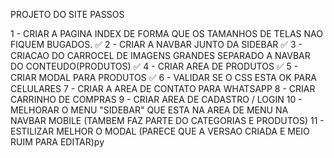 PROJETO DO SITE PASSOS

 1 - CRIAR A PAGINA INDEX DE FORMA QUE OS TAMANHOS DE TELAS NAO FIQUEM BUGADOS. ✅
 2 - CRIAR A NAVBAR JUNTO DA SIDEBAR ✅
 3 - CRIACAO DO CARROCEL DE IMAGENS GRANDES SEPARADO A NAVBAR DO CONTEUDO(PRODUTOS) ✅
 4 - CRIAR AREA DE PRODUTOS ✅
 5 - CRIAR MODAL PARA PRODUTOS ✅
 6 - VALIDAR SE O CSS ESTA OK PARA CELULARES 
 7 - CRIAR A AREA DE CONTATO PARA WHATSAPP
 8 - CRIAR CARRINHO DE COMPRAS
 9 - CRIAR AREA DE CADASTRO / LOGIN
 10 - MELHORAR O MENU "SIDEBAR" QUE ESTA NA AREA DE MENU NA NAVBAR MOBILE (TAMBEM FAZ PARTE DO CATEGORIAS E PRODUTOS)
 11 - ESTILIZAR MELHOR O MODAL (PARECE QUE A VERSAO CRIADA E MEIO RUIM PARA EDITAR)py



  <div class="produto"
           data-categoria="Todos,Copos,Gravados a laser,Chaveiros,Caixas"
           data-imgs="img\kits\kit-copo\preto-bloquinho\copo-bloquinho-preto-1.png, img\kits\kit-copo\preto-bloquinho\copo-bloquinho-preto-2.png, img\kits\kit-copo\preto-bloquinho\copo-bloquinho-preto-3.png"
           data-nome="Kit copo 01"
           data-preco="R$239,00"
           data-descricao="
            <br><b>ITENS:</b>
            - Caixa cartonada 20x20cm
            - ⁠Chaveiro com foto/frase 
            - ⁠Caneta de metal 
            - ⁠Bloquinho 14x9cm com linhas
            - ⁠Copo térmico 350 ml
            (Consultar cores disponíveis dos itens).
            <br><b>PERSONALIZAÇÃO:</b>
            Gravação a laser em caixa, copo e caneta. Pode ser colocado nome/ iniciais ou logomarca) com gravação apenas de 1 lado e no máximo 2 nomes. 
            Processo de Termocolante em chaveiro e  bloquinho. <br><b>PERSONALIZAÇÃO NÃO SOLTA.</b> 

            <br>Caso o cliente não tenha uma fonte específica, fazemos com nossas fontes padrão. Não enviamos fontes pra escolha.">
            <img src="img\kits\kit-copo\preto-bloquinho\copo-bloquinho-preto-1.png" alt="Kit copo preto 01">
        <h3>KIT COPO 01</h3>
        <p>R$239,00</p>
        <a target="_blank" class="whatsapp-btn" href="https://wa.me/5545999432624?text=Olá!%20Gostaria%20de%20saber%20mais%20sobre%20o%20KIT%20COPO%2001">Chamar no Whatsapp</a>
      </div>
      <div class="produto"
          data-categoria="Todos, Necessaries, Gravados a laser, Chaveiros, Caixas, Canetas"            
          data-imgs="img\kits\kit-necessarie\marrom-necessarie-bloco\bloquinho-necessarie.jpg"
          data-nome="Kit necessarie 01"
          data-preco="R$195,00"
          data-descricao="
            <br><b>ITENS:</b>
            - Caixa de mdf 20x20cm
            - ⁠Chaveiro 
            - ⁠Caneta de metal 
            - ⁠Bloquinho 14x9cm com linhas
            - ⁠Necessarie 15x10cm 
            (Consultar cores disponíveis dos itens).<br>
            <b>PERSONALIZAÇÃO:</b>
            Gravação a laser em caixa e caneta. Pode ser colocado nome/ iniciais ou logomarca) com gravação apenas de 1 lado e no máximo 2 nomes. 
            Processo de Termocolante em chaveiro, Necessarie e bloquinho. <br><b>PERSONALIZAÇÃO NÃO SOLTA.</b><br> 
            Caso o cliente não tenha uma fonte específica, fazemos com nossas fontes padrão. Não enviamos fontes pra escolha.">
        <img src="img\kits\kit-necessarie\marrom-necessarie-bloco\bloquinho-necessarie.jpg" alt="Kit necessarie 01">
        <h3>KIT NECESSARIE 01</h3>
        <p>R$195,00</p>
        <a target="_blank" class="whatsapp-btn" href="https://wa.me/5545999432624?text=Olá!%20Gostaria%20de%20saber%20mais%20sobre%20o%20KIT%20NECESSARIE%2001">Chamar no Whatsapp</a>
      </div>
      <div class="produto"
          data-categoria="Todos, Copos, Gravados a laser, Chaveiros, Caixas, Canetas/box"
          data-imgs="img\kits\kit-copo\preto-chaveiro\copo-termico.jpg"
          data-nome="Kit copo 02"
          data-preco="R$195,00"
          data-descricao="
            <br><b>ITENS:</b>
            - Caixa de mdf 15x15cm
            - ⁠Chaveiro 
            - ⁠Caneta de metal 
            - ⁠Copo térmico 350 ml
            <br><b>PERSONALIZAÇÃO:</b> 
            Gravação a laser em caixa, caneta e copo, somente de um lado. Pode ser colocado nome ou logomarca, com gravação apenas de 1 lado e no máximo 2 nomes. 
            Processo de Termocolante em chaveiro.
            <br><b>PERSONALIZAÇÃO NÃO SOLTA.</b><br>
            Caso o cliente não tenha uma fonte específica, fazemos com nossas fontes padrão. Não enviamos fontes pra escolha.">
        <img src="img\kits\kit-copo\preto-chaveiro\copo-termico.jpg" alt="Kit copo 02">
        <h3>KIT COPO 02</h3>
        <p>R$195,00</p>
        <a target="_blank" class="whatsapp-btn" href="https://wa.me/5545999432624?text=Olá!%20Gostaria%20de%20saber%20mais%20sobre%20o%20KIT%20COPO%2002">Chamar no Whatsapp</a>
      </div>
      <div class="produto"
          data-categoria="Todos, Gravados a laser, Chaveiros, Caixas, Canetas/box"
          data-imgs="img\kits\kit-termica\preta-garrafa-termica\garrafa-quadro-termico-1.jpg, img\kits\kit-termica\preta-garrafa-termica\garrafa-quadro-termico-2.jpg, img\kits\kit-termica\preta-garrafa-termica\garrafa-quadro-termico-3.jpg"
          data-nome="Kit garrafa 01"
          data-preco="R$213,00"
          data-descricao="
            <br><b>ITENS:</b>
            - Caixa rígida com ímã preta 
            - ⁠Chaveiro com inicial  
            - ⁠Porta retrato 10x15cm 
            - ⁠Garrafa térmica 900ml 
            (Consultar cores disponíveis dos itens).<br>
            <b>PERSONALIZAÇÃO:</b> 
            Gravação a laser em caixa e térmica. Pode ser colocado nome/ iniciais ou logomarca) com gravação apenas de 1 lado e no máximo 2 nomes. 
            Processo de Termocolante em chaveiro. <br><b>PERSONALIZAÇÃO NÃO SOLTA.</b><br> 
            Caso o cliente não tenha uma fonte específica, fazemos com nossas fontes padrão. Não enviamos fontes pra escolha.">
        <img src="img\kits\kit-termica\preta-garrafa-termica\garrafa-quadro-termico-3.jpg" alt="Kit garrafa 01">
        <h3>KIT GARRAFA 01</h3>
        <p>R$213,00</p>
        <a target="_blank" class="whatsapp-btn" href="https://wa.me/5545999432624?text=Olá!%20Gostaria%20de%20saber%20mais%20sobre%20o%20KIT%20GARRAFA%2001">Chamar no Whatsapp</a>
      </div>
      <div class="produto"
          data-categoria="Todos, Necessaries, Gravados a laser, Chaveiros, Caixas, Canetas/box"
          data-imgs="img\kits\kit-necessarie\preta-necessarie-bloco-caneta\necessarie-bloquinho.jpg"
          data-nome="Kit necessarie 02"
          data-preco="R$149,00"
          data-descricao="
            <br><b>ITENS:</b>
            - Caixa mdf 20x20cm
            - ⁠Caneta de metal 
            - ⁠Bloquinho 14x9cm com linhas
            - ⁠Necessarie 10x15cm
            (Consultar cores disponíveis dos itens).<br>
            <b>PERSONALIZAÇÃO:</b> 
            Gravação a laser em caixa e caneta. Pode ser colocado nome/ iniciais ou logomarca) com gravação apenas de 1 lado e no máximo 2 nomes. 
            Processo de Termocolante em necessarie e  bloquinho. <br><b>PERSONALIZAÇÃO NÃO SOLTA.</b><br> 
            Caso o cliente não tenha uma fonte específica, fazemos com nossas fontes padrão. Não enviamos fontes pra escolha.">
        <img src="img\kits\kit-necessarie\preta-necessarie-bloco-caneta\necessarie-bloquinho.jpg" alt="Kit necessarie 02">
        <h3>KIT NECESSARIE 02</h3>
        <p>R$149,00</p>
        <a target="_blank" class="whatsapp-btn" href="https://wa.me/5545999432624?text=Olá!%20Gostaria%20de%20saber%20mais%20sobre%20o%20KIT%20NECESSARIE%2002">Chamar no Whatsapp</a>
      </div>
      <div class="produto"
          data-categoria="Todos, Caixas, Chaveiros, Canetas/box"
          data-imgs="img\kits\kit-xicara\xicara-bloquinho-1.jpg, img\kits\kit-xicara\xicara-bloquinho-2.jpg"
          data-nome="Kit xicara 01"
          data-preco="R$215,00"
          data-descricao="
            <br><b>ITENS:</b>
            - Caixa mdf 20x20cm 
            - ⁠Xícara 180ml  
            - ⁠Bloquinho 14x9cm com linhas 
            - ⁠Caneta de metal 
            - ⁠Pires de madeira 
            - ⁠Chocolate Ferrero Rocher
            (Consultar cores disponíveis dos itens).<br>
            <b>PERSONALIZAÇÃO:</b> 
            Gravação a laser em caixa e pires de madeira. Pode ser colocado nome/ iniciais ou logomarca) com gravação apenas de 1 lado e no máximo 2 nomes. 
            Processo de Termocolante em bloquinho e sublimação em xícara. <br><b>PERSONALIZAÇÃO NÃO SOLTA.</b><br> 
            Caso o cliente não tenha uma fonte específica, fazemos com nossas fontes padrão. Não enviamos fontes pra escolha.">
        <img src="img\kits\kit-xicara\xicara-bloquinho-1.jpg" alt="Kit xicara 01">
        <h3>KIT XICARA 01</h3>
        <p>R$215,00</p>
        <a target="_blank" class="whatsapp-btn" href="https://wa.me/5545999432624?text=Olá!%20Gostaria%20de%20saber%20mais%20sobre%20o%20KIT%20XICARA%2001">Chamar no Whatsapp</a>
      </div>